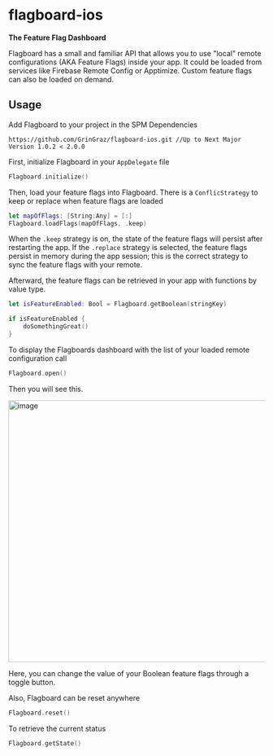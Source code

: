 # flagboard-ios
**The Feature Flag Dashboard**

Flagboard has a small and familiar API that allows you to use "local" remote configurations (AKA Feature Flags) inside your app.
It could be loaded from services like Firebase Remote Config or Apptimize. Custom feature flags can also be loaded on demand.

## Usage
Add Flagboard to your project in the SPM Dependencies

```
https://github.com/GrinGraz/flagboard-ios.git //Up to Next Major Version 1.0.2 < 2.0.0
```

First, initialize Flagboard in your `AppDelegate` file
```swift
Flagboard.initialize()
```

Then, load your feature flags into Flagboard. There is a `ConflicStrategy` to keep or replace when feature flags are loaded
```swift
let mapOfFlags: [String:Any] = [:]
Flagboard.loadFlags(mapOfFlags, .keep)
```
When the `.keep` strategy is on, the state of the feature flags will persist after restarting the app. If the `.replace` strategy is selected, the feature flags persist in memory during the app session; this is the correct strategy to sync the feature flags with your remote.

Afterward, the feature flags can be retrieved in your app with functions by value type.

```swift
let isFeatureEnabled: Bool = Flagboard.getBoolean(stringKey)

if isFeatureEnabled {
    doSomethingGreat()
}
```

To display the Flagboards dashboard with the list of your loaded remote configuration call
```swift
Flagboard.open()
```

Then you will see this.

<img width="514" alt="image" src="https://github.com/GrinGraz/flagboard-ios/assets/6061374/32078b7f-3f4e-40b7-914c-4d884d6fb1ec">


Here, you can change the value of your Boolean feature flags through a toggle button.

Also, Flagboard can be reset anywhere
```swift
Flagboard.reset()
```

To retrieve the current status
```swift
Flagboard.getState()
```
